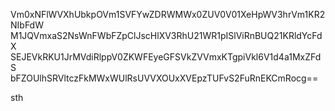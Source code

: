 Vm0xNFlWVXhUbkpOVm1SVFYwZDRWMWx0ZUV0V01XeHpWV3hrVm1KR2NIbFdW
M1JQVmxaS2NsWnFWbFZpClJscHlXV3RhU21WR1pISlViRnBUQ21KRldYcFdX
SEJEVkRKU1JrMVdiRlppV0ZKWFEyeGFSVkZVVmxKTgpiVkl6V1d4a1MxZFdS
bFZOUlhSRVltczFkMWxWUlRsUVVXOUxXVEpzTUFvS2FuRnEKCmRocg==

sth